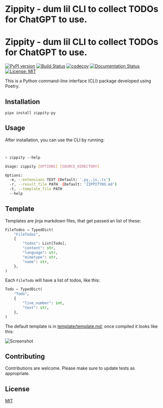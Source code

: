 # Zippity - dum lil CLI to collect TODOs for ChatGPT to use.

# Zippity - dum lil CLI to collect TODOs for ChatGPT to use.

[![PyPI version](https://badge.fury.io/py/zippity.svg)](https://badge.fury.io/py/zippity)
[![Build Status](https://travis-ci.com/ChatGPT/zippity.svg?branch=master)](https://travis-ci.com/ChatGPT/zippity)
[![codecov](https://codecov.io/gh/ChatGPT/zippity/branch/master/graph/badge.svg)](https://codecov.io/gh/ChatGPT/zippity)
[![Documentation Status](https://readthedocs.org/projects/zippity/badge/?version=latest)](https://zippity.readthedocs.io/en/latest/?badge=latest)
[![License: MIT](https://img.shields.io/badge/License-MIT-yellow.svg)](https://opensource.org/licenses/MIT)

This is a Python command-line interface (CLI) package developed using Poetry.

## Installation

```shell
pipx install zippity-py
```

## Usage

After installation, you can use the CLI by running:

```bash


> zippity --help

Usage: zippity [OPTIONS] [SOURCE_DIRECTORY]

Options:
  -e, --extensions TEXT (Default: '.py,.js,.ts')
  -r, --result_file PATH  (Default: 'ZIPPITYDO.md')
  -t, --template_file PATH
  --help    
```

## Template

Templates are jinja markdown files, that get passed an list of these:

```python
FileTodos = TypedDict(
    "FileTodos",
    {
        "todos": List[Todo],
        "content": str,
        "language": str,
        "mimetype": str,
        "name": str,
    },
)
```

Each `FileTodo` will have a list of todos, like this:

```python
Todo = TypedDict(
    "Todo",
    {
        "line_number": int,
        "text": str,
    },
)
```

The default template is in [template/template.md](zippity/template/default.md.jinja); once compiled it looks like this:

![Screenshot](screenshot.pngpng>)

## Contributing

Contributions are welcome. Please make sure to update tests as appropriate.

## License

[MIT](https://choosealicense.com/licenses/mit/)